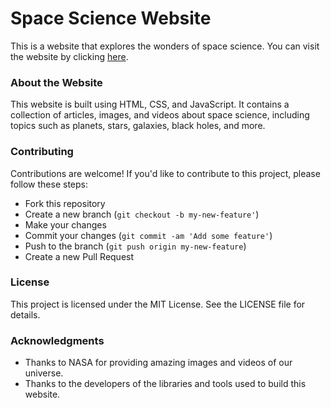 
# **Space Science Website**
This is a website that explores the wonders of space science. You can visit the website by clicking [here](https://sachin-dtu.github.io/Space_Science_Template/).

### **About the Website**
This website is built using HTML, CSS, and JavaScript. It contains a collection of articles, images, and videos about space science, including topics such as planets, stars, galaxies, black holes, and more.

### **Contributing**
Contributions are welcome! If you'd like to contribute to this project, please follow these steps:

* Fork this repository
* Create a new branch (`git checkout -b my-new-feature'`)
* Make your changes
* Commit your changes (`git commit -am 'Add some feature'`)
* Push to the branch (`git push origin my-new-feature`)
* Create a new Pull Request
### **License**
This project is licensed under the MIT License. See the LICENSE file for details.

### **Acknowledgments**
* Thanks to NASA for providing amazing images and videos of our universe.
* Thanks to the developers of the libraries and tools used to build this website.
